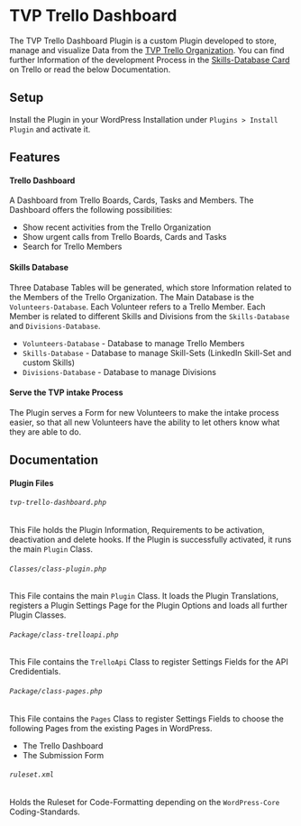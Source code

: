 # TVP Trello Dashboard

The TVP Trello Dashboard Plugin is a custom Plugin developed to store, manage and visualize Data from the [TVP Trello Organization](https://trello.com/thevenusproject1). You can find further Information of the development Process in the [Skills-Database Card](https://trello.com/c/If7ALFK6/40-skills-database) on Trello or read the below Documentation.

## Setup
Install the Plugin in your WordPress Installation under `Plugins > Install Plugin` and activate it.

## Features

#### Trello Dashboard
A Dashboard from Trello Boards, Cards, Tasks and Members. The Dashboard offers the following possibilities:
* Show recent activities from the Trello Organization
* Show urgent calls from Trello Boards, Cards and Tasks
* Search for Trello Members

#### Skills Database
Three Database Tables will be generated, which store Information related to the Members of the Trello Organization. The Main Database is the `Volunteers-Database`. Each Volunteer refers to a Trello Member. Each Member is related to different Skills and Divisions from the `Skills-Database` and `Divisions-Database`.
* `Volunteers-Database` - Database to manage Trello Members
* `Skills-Database` - Database to manage Skill-Sets (LinkedIn Skill-Set and custom Skills)
* `Divisions-Database` - Database to manage Divisions

#### Serve the TVP intake Process
The Plugin serves a Form for new Volunteers to make the intake process easier, so that all new Volunteers have the ability to let others know what they are able to do.

## Documentation

#### Plugin Files

###### `tvp-trello-dashboard.php`
This File holds the Plugin Information, Requirements to be activation, deactivation and delete hooks. If the Plugin is successfully activated, it runs the main `Plugin` Class.

###### `Classes/class-plugin.php`
This File contains the main `Plugin` Class. It loads the Plugin Translations, registers a Plugin Settings Page for the Plugin Options and loads all further Plugin Classes.

###### `Package/class-trelloapi.php`
This File contains the `TrelloApi` Class to register Settings Fields for the API Credidentials.

###### `Package/class-pages.php`
This File contains the `Pages` Class to register Settings Fields to choose the following Pages from the existing Pages in WordPress.

* The Trello Dashboard
* The Submission Form

###### `ruleset.xml`
Holds the Ruleset for Code-Formatting depending on the `WordPress-Core` Coding-Standards.
